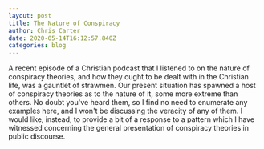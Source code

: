 ```yaml
---
layout: post
title: The Nature of Conspiracy
author: Chris Carter
date: 2020-05-14T16:12:57.840Z
categories: blog
---
```

A recent episode of a Christian podcast that I listened to on the nature of conspiracy theories, and how they ought to be dealt with in the Christian life, was a gauntlet of strawmen. Our present situation has spawned a host of conspiracy theories as to the nature of it, some more extreme than others. No doubt you've heard them, so I find no need to enumerate any examples here, and I won't be discussing the veracity of any of them. I would like, instead, to provide a bit of a response to a pattern which I have witnessed concerning the general presentation of conspiracy theories in public discourse.